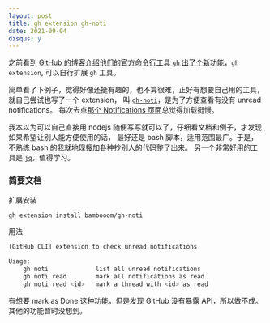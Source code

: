 ```yaml
---
layout: post
title: gh extension gh-noti
date: 2021-09-04
disqus: y
---
```


之前看到 [GitHub 的博客介绍他们的官方命令行工具 `gh` 出了个新功能](https://github.blog/2021-08-24-github-cli-2-0-includes-extensions/)，`gh extension`, 可以自行扩展 `gh` 工具。

简单看了下例子，觉得好像还挺有趣的，也不算很难，正好有想要自己用的工具，就自己尝试也写了一个 extension，
叫 [`gh-noti`](https://github.com/bambooom/gh-noti)，是为了方便查看有没有 unread notifications。
每次去点[那个 Notifications 页面](https://github.com/notifications)总觉得加载挺慢。

我本以为可以自己直接用 nodejs 随便写写就可以了，仔细看文档和例子，才发现如果希望让别人能方便使用的话，
最好还是 bash 脚本，适用范围最广。于是，不熟练 bash 的我就地现搜加各种抄别人的代码整了出来。
另一个非常好用的工具是 [`jq`](https://stedolan.github.io/jq/manual/)，值得学习。

### 简要文档

扩展安装

```sh
gh extension install bambooom/gh-noti
```

用法

```sh
[GitHub CLI] extension to check unread notifications

Usage:
    gh noti             list all unread notifications
    gh noti read        mark all notifications as read
    gh noti read <id>   mark a thread with <id> as read
```

有想要 mark as Done 这种功能，但是发现 GitHub 没有暴露 API，所以做不成。
其他的功能暂时没想到。
